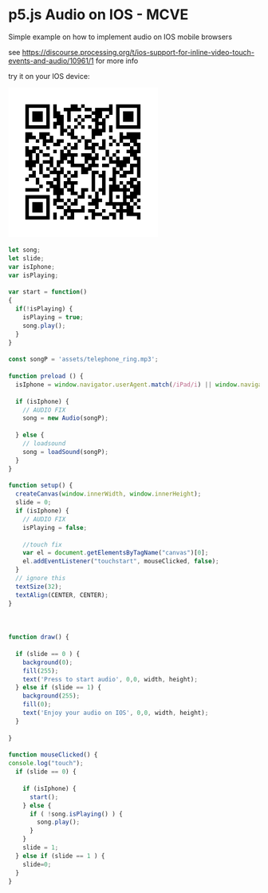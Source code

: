 # p5.js Audio on IOS - MCVE
Simple example on how to implement audio on IOS mobile browsers

see https://discourse.processing.org/t/ios-support-for-inline-video-touch-events-and-audio/10961/1 for more info

try it on your IOS device:

![qr_code](assets/qr.png)

```javascript
let song;
let slide;
var isIphone;
var isPlaying;

var start = function()
{
  if(!isPlaying) {
    isPlaying = true;
    song.play();
  }
}

const songP = 'assets/telephone_ring.mp3';

function preload () {
  isIphone = window.navigator.userAgent.match(/iPad/i) || window.navigator.userAgent.match(/iphone/i);

  if (isIphone) {
    // AUDIO FIX
    song = new Audio(songP);

  } else {
    // loadsound
    song = loadSound(songP);
  }
}

function setup() {
  createCanvas(window.innerWidth, window.innerHeight);
  slide = 0;
  if (isIphone) {
    // AUDIO FIX
    isPlaying = false;

    //touch fix
    var el = document.getElementsByTagName("canvas")[0];
    el.addEventListener("touchstart", mouseClicked, false);
  }
  // ignore this
  textSize(32);
  textAlign(CENTER, CENTER);
}



function draw() {

  if (slide == 0 ) {
    background(0);
    fill(255);
    text('Press to start audio', 0,0, width, height);
  } else if (slide == 1) {
    background(255);
    fill(0);
    text('Enjoy your audio on IOS', 0,0, width, height);
  }

}

function mouseClicked() {
console.log("touch");
  if (slide == 0) {

    if (isIphone) {
      start();
    } else {
      if ( !song.isPlaying() ) {
        song.play();
      }
    }
    slide = 1;
  } else if (slide == 1 ) {
    slide=0;
  }
}
```
